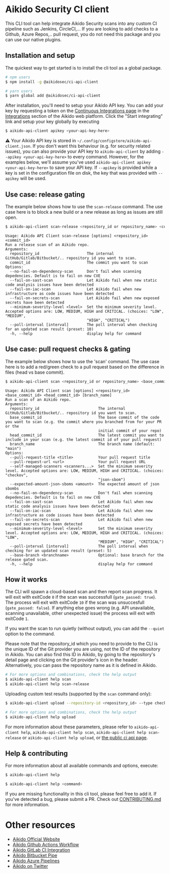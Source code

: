 # Aikido Security CI client

<!-- [![NPM Version](http://img.shields.io/npm/v/aikido-api-client.svg?style=flat)](https://www.npmjs.org/package/aikido-api-client)
[![NPM Downloads](https://img.shields.io/npm/dm/aikido-api-client.svg?style=flat)](https://npmcharts.com/compare/aikido-api-client?minimal=true)
[![Install Size](https://packagephobia.now.sh/badge?p=aikido-api-client)](https://packagephobia.now.sh/result?p=aikido-api-client) -->

This CLI tool can help integrate Aikido Security scans into any custom CI pipeline such as Jenkins, CircleCI,... 
If you are looking to add checks to a Github, Azure Repos,.. pull request, you do not need this package and you can use our native plugins.

## Installation and setup

The quickest way to get started is to install the cli tool as a global package.

```sh
# npm users
$ npm install -g @aikidosec/ci-api-client

# yarn users
$ yarn global add @aikidosec/ci-api-client
```

After installation, you'll need to setup your Aikido API key. You can add your key by requesting a token on the [Continuous Integrations page](https://app.aikido.dev/settings/integrations/continuous-integration) in the [Integrations](https://app.aikido.dev/settings/integrations) section of the Aikido web platform. Click the "Start integrating" link and setup your key globally by executing

```sh
$ aikido-api-client apikey <your-api-key-here>
```

⚠️ Your Aikido API key is stored in `~/.config/configstore/aikido-api-client.json`. If you don't want this behaviour (e.g. for security related issues), you can also provide your API key to `aikido-api-client` by adding `--apikey <your-api-key-here>` to every command. However, for the examples below, we'll assume you've used `aikido-api-client apikey <your-api-key-here>` to save your API key. If `--apikey` is provided while a key is set in the configuration file on disk, the key that was provided with `--apikey` will be used.

## Use case: release gating

The example below shows how to use the `scan-release` command. The use case here is to block a new build or a new release as long as issues are still open.

```sh
$ aikido-api-client scan-release <repository_id or repository_name> <commit_id>
```
```
Usage: Aikido API Client scan-release [options] <repository_id> <commit_id>
Run a release scan of an Aikido repo.
Arguments:
  repository_id                     The internal GitHub/Gitlab/Bitbucket/.. repository id you want to scan.
  commit_id                         The commit you want to scan
Options:
  --no-fail-on-dependency-scan      Don't fail when scanning depedencies. Default is to fail on new CVE
  --fail-on-sast-scan               Let Aikido fail when new static code analysis issues have been detected
  --fail-on-iac-scan                Let Aikido fail when new infrastructure as code issues have been detected
  --fail-on-secrets-scan            Let Aikido fail when new exposed secrets have been detected
  --minimum-severity-level <level>  Set the minimum severity level. Accepted options are: LOW, MEDIUM, HIGH and CRITICAL. (choices: "LOW", "MEDIUM",
                                    "HIGH", "CRITICAL")
  --poll-interval [interval]        The poll interval when checking for an updated scan result (preset: 10)
  -h, --help                        display help for command
```

## Use case: pull request checks & gating

The example below shows how to use the 'scan' command. The use case here is to add a red/green check to a pull request based on the difference in files (head vs base commit).

```sh
$ aikido-api-client scan <repository_id or repository_name> <base_commit_id> <head_commit_id>
```
```
Usage: Aikido API Client scan [options] <repository_id> <base_commit_id> <head_commit_id> [branch_name]
Run a scan of an Aikido repo.
Arguments:
  repository_id                          The internal GitHub/Gitlab/Bitbucket/.. repository id you want to scan.
  base_commit_id                         The base commit of the code you want to scan (e.g. the commit where you branched from for your PR or the
                                         initial commit of your repo)
  head_commit_id                         The latest commit you want to include in your scan (e.g. the latest commit id of your pull request)
  branch_name                            The branch name (default: "main")
Options:
  --pull-request-title <title>           Your pull request title
  --pull-request-url <url>               Your pull request URL
  --self-managed-scanners <scanners...>  Set the minimum severity level. Accepted options are: LOW, MEDIUM, HIGH and CRITICAL. (choices: "checkov",
                                         "json-sbom")
  --expected-amount-json-sboms <amount>  The expected amount of json sbombs
  --no-fail-on-dependency-scan           Don't fail when scanning depedencies. Default is to fail on new CVE
  --fail-on-sast-scan                    Let Aikido fail when new static code analysis issues have been detected
  --fail-on-iac-scan                     Let Aikido fail when new infrastructure as code issues have been detected
  --fail-on-secrets-scan                 Let Aikido fail when new exposed secrets have been detected
  --minimum-severity-level <level>       Set the minimum severity level. Accepted options are: LOW, MEDIUM, HIGH and CRITICAL. (choices: "LOW",
                                         "MEDIUM", "HIGH", "CRITICAL")
  --poll-interval [interval]             The poll interval when checking for an updated scan result (preset: 5)
  --base-branch <branchname>             Optional: base branch for the release gated scan.
  -h, --help                             display help for command
```



## How it works

The CLI will spawn a cloud-based scan and then report scan progress. It will exit with exitCode `0` if the scan was successfull (`gate_passed: true`). The process will exit with exitCode `10` if the scan was unsuccesfull (`gate_passed: false`). If anything else goes wrong (e.g. API unavailable, scanning unavailable, other unexpected issue) the process will exit with exitCode `1`.

If you want the scan to run quietly (without output), you can add the `--quiet` option to the command.

Please note that the repository_id which you need to provide to the CLI is the unique ID of the Git provider you are using, not the ID of the repository in Aikido. You can also find this ID in Aikido, by going to the repository's detail page and clicking on the Git provider's icon in the header. Alternatively, you can pass the repository name as it is defined in Aikido.

```sh
# For more options and combinations, check the help output
$ aikido-api-client help scan
$ aikido-api-client help scan-release
```

Uploading custom test results (supported by the `scan` command only):

```sh
$ aikido-api-client upload --repository-id <repository_id> --type checkov --file <path_to_payload_file>

# For more options and combinations, check the help output
$ aikido-api-client help upload
```

For more information about these parameters, please refer to `aikido-api-client help`, `aikido-api-client help scan`, `aikido-api-client help scan-release` or `aikido-api-client help upload`, or [the public ci api page](https://aikido-dev.notion.site/aikido-dev/Aikido-CI-API-78d318b5f5f7477ab072e12f94b21374).

## Help & contributing

For more information about all available commands and options, execute:

```sh
$ aikido-api-client help
```

```sh
$ aikido-api-client help <command>
```

If you are missing functionality in this cli tool, please feel free to add it. If you've detected a bug, please submit a PR. Check out [CONTRIBUTING.md](CONTRIBUTING.md) for more information.


# Other resources

- [Aikido Official Website](https://aikido.dev)
- [Aikido Github Actions Workflow](https://github.com/AikidoSec/github-actions-workflow)
- [Aikido GitLab CI Integration](https://gitlab.com/aikido-security/gitlab-ci-integration)
- [Aikido Bitbucket Pipe](https://bitbucket.org/aikido-production/bitbucket-pipe)
- [Aikido Azure Pipelines](https://marketplace.visualstudio.com/items?itemName=AikidoSecurity.aikido-security-scanner)
- [Aikido on Twitter](https://twitter.com/AikidoSecurity)


